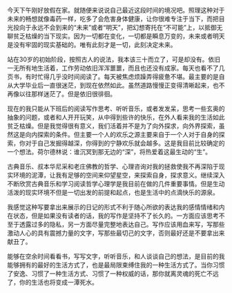 今天下午刚好放假在家。就随便来说说自己最近这段时间的境况吧。照理这种对于未来的畅想就像毒药一样，吃多了会危害身体健康，让你很难专注于当下，而把目光投向于永远不会到来的“未来”或者“明天”，把幻想寄托在“不可能”上，以抵御无聊贫乏枯燥的当下现实。因为一切都在变化，一切都是瞬息万变的，未来或者明天是没有牢固的现实基础的。唯有此刻才是一切，此刻决定未来。

站在30岁的初始阶段，按照古人的说法，我本该三十而立了，可是却没有。依旧一无所有地生活着，工作劳动依旧浑浑噩噩，而且也还没有成家。每天也看不了几页书，有时忙得几乎没时间阅读了。每天被焦虑烦躁弄得疲惫不堪。最主要的是自从大学毕业后一直很迷茫，到现在依然如此。虽然道路慢慢正变得清晰起来，也不再像以往那样迷茫了。但是依旧很徘徊。

现在的我只能从下班后的阅读写作思考、听听音乐，或者发发呆，思考一些玄奥的抽象的问题，或者和人开开玩笑，从中得到些许的快乐，在外人看来我的生活如此贫乏枯燥。但是我觉得很有意义，我们活着并不是为了向外探求，向外界探索，虽然这是向内探索的条件。但主要一个人的欢乐之源主要来自于一个人对于自身的探索，你对于自己发掘得越深，你得到的宁静欢乐就会越多。这是我目前比较确定的一个想法。荷尔德林说：谁沉冥到那无边的“深”，将热爱着这最生动的“生”。

古典音乐、叔本华尼采和老庄佛教的哲学、心理咨询对我的拯救使我不再深陷于现实环境的泥潭，让我有足够的空间来仰望星空，来探索自身，探求意义。继续深入不断欣赏古典音乐和学习阅读哲学心理学是我目前在做的几件重要事情。但是生动活泼的现实环境不但是一切出发的前提和起点，也是生活中的点滴快乐的源泉。

我感觉这种写要拿出来展示的日记的形式不利于随心所欲的表达我的感情情绪和内在状态，但是如果没有读者的话，我的写作是坚持不了长久的。一方面应该思考不至于透露过多的隐私，另一方面尽量完整地表达自己。写作应该用血来写，写那些激动人心的具有震撼力量的文字，写那些最切己的文字，否则最好还是不要拿出来献丑了。

能够在空余时间看看书，写写文字，听听音乐，和人谈谈自己的想法，是目前的我能够拥有的最好的生活方式了，也是最局限束缚住我的一种生活方式了。当你习惯了安逸、习惯了一种生活方式、习惯了一种权威的话，那你就离灵魂的死亡不远了，你的生活也将变成一潭死水。
